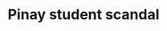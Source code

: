 ---
layout: post
title: Pinay student scandal
duration: '00:43'
view: 155
rate: 2
video: 'https://flashservice.xvideos.com/embedframe/25424189'
category: 
 - pinay
tags: 
 - pinay-sex
 - nagparaos
 - nene
 - mokong
 - fucked
 - jackpot
 - flawless
priority: 0.9
changefreq: daily
---